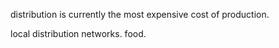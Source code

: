 distribution is currently the most expensive cost of production.



local distribution networks. food.